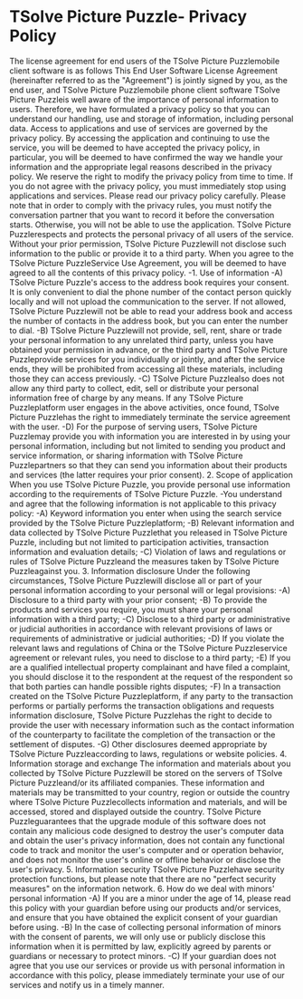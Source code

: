 # TSolve Picture Puzzle- Privacy Policy
The license agreement for end users of the TSolve Picture Puzzlemobile client software is as follows
This End User Software License Agreement (hereinafter referred to as the "Agreement") is jointly signed by you, as the end user, and TSolve Picture Puzzlemobile phone client software
TSolve Picture Puzzleis well aware of the importance of personal information to users. Therefore, we have formulated a privacy policy so that you can understand our handling, use and storage of information, including personal data. Access to applications and use of services are governed by the privacy policy.
By accessing the application and continuing to use the service, you will be deemed to have accepted the privacy policy, in particular, you will be deemed to have confirmed the way we handle your information and the appropriate legal reasons described in the privacy policy. We reserve the right to modify the privacy policy from time to time. If you do not agree with the privacy policy, you must immediately stop using applications and services. Please read our privacy policy carefully.
Please note that in order to comply with the privacy rules, you must notify the conversation partner that you want to record it before the conversation starts. Otherwise, you will not be able to use the application.
TSolve Picture Puzzlerespects and protects the personal privacy of all users of the service. Without your prior permission, TSolve Picture Puzzlewill not disclose such information to the public or provide it to a third party. When you agree to the TSolve Picture PuzzleService Use Agreement, you will be deemed to have agreed to all the contents of this privacy policy.
-1. Use of information
-A) TSolve Picture Puzzle's access to the address book requires your consent. It is only convenient to dial the phone number of the contact person quickly locally and will not upload the communication to the server. If not allowed, TSolve Picture Puzzlewill not be able to read your address book and access the number of contacts in the address book, but you can enter the number to dial.
-B) TSolve Picture Puzzlewill not provide, sell, rent, share or trade your personal information to any unrelated third party, unless you have obtained your permission in advance, or the third party and TSolve Picture Puzzleprovide services for you individually or jointly, and after the service ends, they will be prohibited from accessing all these materials, including those they can access previously.
-C) TSolve Picture Puzzlealso does not allow any third party to collect, edit, sell or distribute your personal information free of charge by any means. If any TSolve Picture Puzzleplatform user engages in the above activities, once found, TSolve Picture Puzzlehas the right to immediately terminate the service agreement with the user.
-D) For the purpose of serving users, TSolve Picture Puzzlemay provide you with information you are interested in by using your personal information, including but not limited to sending you product and service information, or sharing information with TSolve Picture Puzzlepartners so that they can send you information about their products and services (the latter requires your prior consent).
2. Scope of application
When you use TSolve Picture Puzzle, you provide personal use information according to the requirements of TSolve Picture Puzzle.
-You understand and agree that the following information is not applicable to this privacy policy:
-A) Keyword information you enter when using the search service provided by the TSolve Picture Puzzleplatform;
-B) Relevant information and data collected by TSolve Picture Puzzlethat you released in TSolve Picture Puzzle, including but not limited to participation activities, transaction information and evaluation details;
-C) Violation of laws and regulations or rules of TSolve Picture Puzzleand the measures taken by TSolve Picture Puzzleagainst you.
3. Information disclosure Under the following circumstances, TSolve Picture Puzzlewill disclose all or part of your personal information according to your personal will or legal provisions:
-A) Disclosure to a third party with your prior consent;
-B) To provide the products and services you require, you must share your personal information with a third party;
-C) Disclose to a third party or administrative or judicial authorities in accordance with relevant provisions of laws or requirements of administrative or judicial authorities;
-D) If you violate the relevant laws and regulations of China or the TSolve Picture Puzzleservice agreement or relevant rules, you need to disclose to a third party;
-E) If you are a qualified intellectual property complainant and have filed a complaint, you should disclose it to the respondent at the request of the respondent so that both parties can handle possible rights disputes;
-F) In a transaction created on the TSolve Picture Puzzleplatform, if any party to the transaction performs or partially performs the transaction obligations and requests information disclosure, TSolve Picture Puzzlehas the right to decide to provide the user with necessary information such as the contact information of the counterparty to facilitate the completion of the transaction or the settlement of disputes.
-G) Other disclosures deemed appropriate by TSolve Picture Puzzleaccording to laws, regulations or website policies.
4. Information storage and exchange The information and materials about you collected by TSolve Picture Puzzlewill be stored on the servers of TSolve Picture Puzzleand/or its affiliated companies. These information and materials may be transmitted to your country, region or outside the country where TSolve Picture Puzzlecollects information and materials, and will be accessed, stored and displayed outside the country.
TSolve Picture Puzzleguarantees that the upgrade module of this software does not contain any malicious code designed to destroy the user's computer data and obtain the user's privacy information, does not contain any functional code to track and monitor the user's computer and or operation behavior, and does not monitor the user's online or offline behavior or disclose the user's privacy.
5. Information security
TSolve Picture Puzzlehave security protection functions, but please note that there are no "perfect security measures" on the information network.
6. How do we deal with minors' personal information
-A) If you are a minor under the age of 14, please read this policy with your guardian before using our products and/or services, and ensure that you have obtained the explicit consent of your guardian before using.
-B) In the case of collecting personal information of minors with the consent of parents, we will only use or publicly disclose this information when it is permitted by law, explicitly agreed by parents or guardians or necessary to protect minors.
-C) If your guardian does not agree that you use our services or provide us with personal information in accordance with this policy, please immediately terminate your use of our services and notify us in a timely manner.
